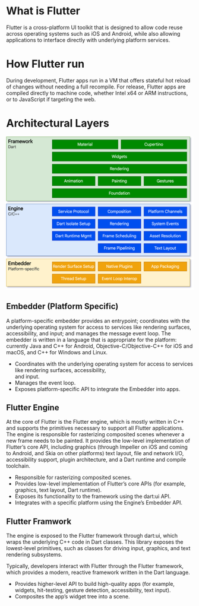 # What is Flutter
Flutter is a cross-platform UI toolkit that is designed to allow code reuse across operating systems such as iOS and Android, while also allowing applications to interface directly with underlying platform services.

# How Flutter run
During development, Flutter apps run in a VM that offers stateful hot reload of changes without needing a full recompile. For release, Flutter apps are compiled directly to machine code, whether Intel x64 or ARM instructions, or to JavaScript if targeting the web.

# Architectural Layers

<img src="archdiagram.png"/>

## Embedder (Platform Specific)
A platform-specific embedder provides an entrypoint; coordinates with the underlying operating system for access to services like rendering surfaces, accessibility, and input; and manages the message event loop. The embedder is written in a language that is appropriate for the platform: currently Java and C++ for Android, Objective-C/Objective-C++ for iOS and macOS, and C++ for Windows and Linux.

- Coordinates with the underlying operating system for access to services like rendering surfaces, accessibility,   
  and input.
- Manages the event loop.
- Exposes platform-specific API to integrate the Embedder into apps.

## Flutter Engine
At the core of Flutter is the Flutter engine, which is mostly written in C++ and supports the primitives necessary to support all Flutter applications. The engine is responsible for rasterizing composited scenes whenever a new frame needs to be painted. It provides the low-level implementation of Flutter’s core API, including graphics (through Impeller on iOS and coming to Android, and Skia on other platforms) text layout, file and network I/O, accessibility support, plugin architecture, and a Dart runtime and compile toolchain.

- Responsible for rasterizing composited scenes.
- Provides low-level implementation of Flutter’s core APIs (for example, graphics, text layout, Dart runtime).
- Exposes its functionality to the framework using the dart:ui API.
- Integrates with a specific platform using the Engine’s Embedder API.

## Flutter Framwork
The engine is exposed to the Flutter framework through dart:ui, which wraps the underlying C++ code in Dart classes. This library exposes the lowest-level primitives, such as classes for driving input, graphics, and text rendering subsystems.

Typically, developers interact with Flutter through the Flutter framework, which provides a modern, reactive framework written in the Dart language. 

- Provides higher-level API to build high-quality apps (for example, widgets, hit-testing, gesture detection, 
  accessibility, text input).
- Composites the app’s widget tree into a scene.


